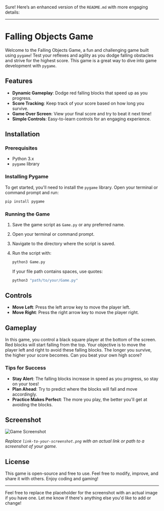 Sure! Here’s an enhanced version of the `README.md` with more engaging details:

---

# Falling Objects Game

Welcome to the Falling Objects Game, a fun and challenging game built using `pygame`! Test your reflexes and agility as you dodge falling obstacles and strive for the highest score. This game is a great way to dive into game development with `pygame`.

## Features

- **Dynamic Gameplay**: Dodge red falling blocks that speed up as you progress.
- **Score Tracking**: Keep track of your score based on how long you survive.
- **Game Over Screen**: View your final score and try to beat it next time!
- **Simple Controls**: Easy-to-learn controls for an engaging experience.

## Installation

### Prerequisites

- Python 3.x
- `pygame` library

### Installing Pygame

To get started, you'll need to install the `pygame` library. Open your terminal or command prompt and run:

```bash
pip install pygame
```

### Running the Game

1. Save the game script as `Game.py` or any preferred name.
2. Open your terminal or command prompt.
3. Navigate to the directory where the script is saved.
4. Run the script with:

   ```bash
   python3 Game.py
   ```

   If your file path contains spaces, use quotes:

   ```bash
   python3 "path/to/your/Game.py"
   ```

## Controls

- **Move Left**: Press the left arrow key to move the player left.
- **Move Right**: Press the right arrow key to move the player right.

## Gameplay

In this game, you control a black square player at the bottom of the screen. Red blocks will start falling from the top. Your objective is to move the player left and right to avoid these falling blocks. The longer you survive, the higher your score becomes. Can you beat your own high score?

### Tips for Success

- **Stay Alert**: The falling blocks increase in speed as you progress, so stay on your toes!
- **Plan Ahead**: Try to predict where the blocks will fall and move accordingly.
- **Practice Makes Perfect**: The more you play, the better you'll get at avoiding the blocks.

## Screenshot

![Game Screenshot](link-to-your-screenshot.png)

*Replace `link-to-your-screenshot.png` with an actual link or path to a screenshot of your game.*

## License

This game is open-source and free to use. Feel free to modify, improve, and share it with others. Enjoy coding and gaming!

---

Feel free to replace the placeholder for the screenshot with an actual image if you have one. Let me know if there's anything else you'd like to add or change!